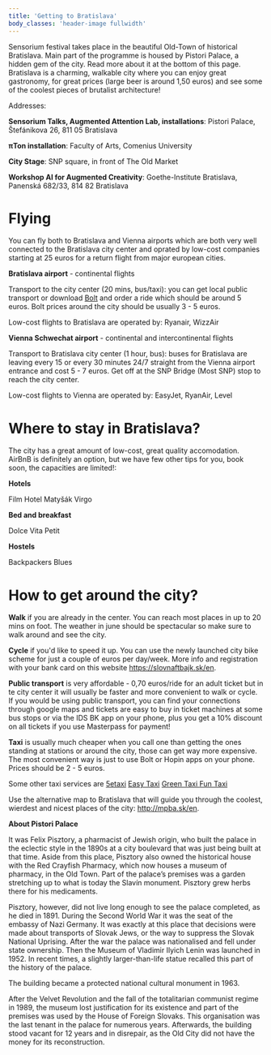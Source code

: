```yaml
---
title: 'Getting to Bratislava'
body_classes: 'header-image fullwidth'
---
```


Sensorium festival takes place in the beautiful Old-Town of historical Bratislava. Main part of the programme is housed by Pistori Palace, a hidden gem of the city. Read more about it at the bottom of this page. Bratislava is a charming, walkable city where you can enjoy great gastronomy, for great prices (large beer is around 1,50 euros) and see some of the coolest pieces of brutalist architecture!

Addresses:


**Sensorium Talks, Augmented Attention Lab, installations**:
Pistori Palace, Štefánikova 26, 811 05 Bratislava

**πTon installation**:
Faculty of Arts, Comenius University

**City Stage**:
SNP square, in front of The Old Market

**Workshop AI for Augmented Creativity**:
Goethe-Institute Bratislava, Panenská 682/33, 814 82 Bratislava

# **Flying**

You can fly both to Bratislava and Vienna airports which are both very well connected to the Bratislava city center and oprated by low-cost companies starting at 25 euros for a return flight from major european cities.

**Bratislava airport** - continental flights


Transport to the city center (20 mins, bus/taxi): you can get local public transport or download [Bolt](https://play.google.com/store/apps/details?id=ee.mtakso.client&hl=en) and order a ride which should be around 5 euros. Bolt prices around the city should be usually 3 - 5 euros.

Low-cost flights to Bratislava are operated by: Ryanair, WizzAir

**Vienna Schwechat airport** - continental and intercontinental flights


Transport to Bratislava city center (1 hour, bus): buses for Bratislava are leaving every 15 or every 30 minutes 24/7 straight from the Vienna airport entrance and cost 5 - 7 euros. Get off at the SNP Bridge (Most SNP) stop to reach the city center.

Low-cost flights to Vienna are operated by: EasyJet, RyanAir, Level

# **Where to stay in Bratislava?**

The city has a great amount of low-cost, great quality accomodation. AirBnB is definitely an option, but we have few other tips for you, book soon, the capacities are limited!:

**Hotels**


Film Hotel
Matyšák
Virgo

**Bed and breakfast**


Dolce Vita
Petit

**Hostels**


Backpackers 
Blues

# **How to get around the city?**

**Walk**
if you are already in the center. You can reach most places in up to 20 mins on foot. The weather in june should be spectacular so make sure to walk around and see the city.

**Cycle**
if you'd like to speed it up. You can use the newly launched city bike scheme for just a couple of euros per day/week. More info and registration  with your bank card on this website https://slovnaftbajk.sk/en.

**Public transport**
is very affordable - 0,70 euros/ride for an adult ticket but in te city center it will usually be faster and more convenient to walk or cycle. If you would be using public transport, you can find your connections through google maps and tickets are easy to buy in ticket machines at some bus stops or via the IDS BK app on your phone, plus you get a 10% discount on all tickets if you use Masterpass for payment!

**Taxi**
is usually much cheaper when you call one than getting the  ones standing at stations or around the city, those can get way more expensive. The most convenient way is just to use Bolt or Hopin apps on your phone. Prices should be 2 - 5 euros. 

Some other taxi services are
[5etaxi](http://www.5etaxi.sk)
[Easy Taxi](http://easytaxi.sk) 
[Green Taxi ](https://www.greentaxibratislava.sk/)
[Fun Taxi](https://www.funtaxi.sk)

Use the alternative map to Bratislava that will guide you through the coolest, wierdest and nicest places of the city: http://mpba.sk/en.


**About Pistori Palace**

It was Felix Pisztory, a pharmacist of Jewish origin, who built the palace in the eclectic style in the 1890s at a city boulevard that was just being built at that time. Aside from this place, Pisztory also owned the historical house with the Red Crayfish Pharmacy, which now houses a museum of pharmacy, in the Old Town. Part of the palace’s premises was a garden stretching up to what is today the Slavín monument. Pisztory grew herbs there for his medicaments.

Pisztory, however, did not live long enough to see the palace completed, as he died in 1891. During the Second World War it was the seat of the embassy of Nazi Germany. It was exactly at this place that decisions were made about transports of Slovak Jews, or the way to suppress the Slovak National Uprising. After the war the palace was nationalised and fell under state ownership. Then the Museum of Vladimir Ilyich Lenin was launched in 1952. In recent times, a slightly larger-than-life statue recalled this part of the history of the palace.

The building became a protected national cultural monument in 1963.

After the Velvet Revolution and the fall of the totalitarian communist regime in 1989, the museum lost justification for its existence and part of the premises was used by the House of Foreign Slovaks. This organisation was the last tenant in the palace for numerous years. Afterwards, the building stood vacant for 12 years and in disrepair, as the Old City did not have the money for its reconstruction.